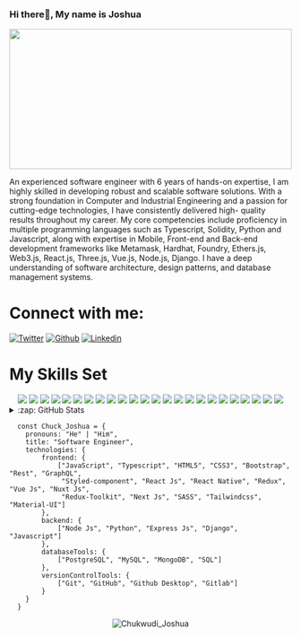 ### Hi there👋, My name is Joshua

<img width="100%" height="250px" align="center" src="https://res.cloudinary.com/chuksmbanaso/image/upload/v1669492401/media/Screenshot_289_m9sup3.png" >

An experienced software engineer with 6 years of hands-on expertise, I am highly skilled in developing robust and scalable software solutions. With a strong foundation in Computer and Industrial Engineering and a passion for cutting-edge technologies, I have consistently delivered high- quality results throughout my career. My core competencies include proficiency in multiple programming languages such as Typescript, Solidity, Python and Javascript, along with expertise in Mobile, Front-end and Back-end development frameworks like Metamask, Hardhat, Foundry, Ethers.js, Web3.js, React.js, Three.js, Vue.js, Node.js, Django. I have a deep understanding of software architecture, design patterns, and database management systems. 


## <h1 align="left">Connect with me:</h1>

[![Twitter](https://img.shields.io/badge/Twitter-1DA1F2?style=for-the-badge&logo=twitter&logoColor=white)](https://www.twitter.com/ChuksJoshuaa)
[![Github](https://img.shields.io/badge/GitHub-100000?style=for-the-badge&logo=github&logoColor=white)](https://www.github.com/ChuksJoshuaa)
[![Linkedin](https://img.shields.io/badge/LinkedIn-0077B5?style=for-the-badge&logo=linkedin&logoColor=white)](https://www.linkedin.com/in/chuks-joshuaa/)


 ## <h1 align="left">My Skills Set</h1>
 
<div align="center"> 
 
   <img src="https://img.shields.io/badge/Bootstrap-563D7C?style=for-the-badge&logo=bootstrap&logoColor=white" />
   <img src="https://img.shields.io/badge/React-20232A?style=for-the-badge&logo=react&logoColor=61DAFB" />
   <img src="https://img.shields.io/badge/Vue.js-35495E?style=for-the-badge&logo=vue.js&logoColor=4FC08D" />
   <img src="https://img.shields.io/badge/CSS3-1572B6?style=for-the-badge&logo=css3&logoColor=white" />
   <img src="https://img.shields.io/badge/HTML5-E34F26?style=for-the-badge&logo=html5&logoColor=white" />
   <img src="https://img.shields.io/badge/Sass-CC6699?style=for-the-badge&logo=sass&logoColor=white" />
   <img src="https://img.shields.io/badge/Material--UI-0081CB?style=for-the-badge&logo=material-ui&logoColor=white" />
   <img src="https://img.shields.io/badge/JavaScript-F7DF1E?style=for-the-badge&logo=javascript&logoColor=black" /> 
   <img src="https://img.shields.io/badge/TypeScript-007ACC?style=for-the-badge&logo=typescript&logoColor=white" />
   <img src="https://img.shields.io/badge/Node.js-43853D?style=for-the-badge&logo=node.js&logoColor=white" />  
   <img src="https://img.shields.io/badge/Next.js-A8326B?style=for-the-badge&logo=next.js&logoColor=white" />  
   <img src="https://img.shields.io/badge/Tailwind_CSS-38B2AC?style=for-the-badge&logo=tailwind-css&logoColor=white" />
   <img src="https://img.shields.io/badge/styled--components-DB7093?style=for-the-badge&logo=styled-components&logoColor=white" />
   <img src="https://img.shields.io/badge/Redux-593D88?style=for-the-badge&logo=redux&logoColor=white" />
   <img src="https://img.shields.io/badge/Python-14354C?style=for-the-badge&logo=python&logoColor=white" />  
   <img src="https://img.shields.io/badge/Express.js-404D59?style=for-the-badge" />  
   <img src="https://img.shields.io/badge/Django-092E20?style=for-the-badge&logo=django&logoColor=white" /> 
   <img src="https://img.shields.io/badge/PostgreSQL-316192?style=for-the-badge&logo=postgresql&logoColor=white" />  
   <img src="https://img.shields.io/badge/MySQL-00000F?style=for-the-badge&logo=mysql&logoColor=white" />  
   <img src="https://img.shields.io/badge/MongoDB-4EA94B?style=for-the-badge&logo=mongodb&logoColor=white" />  
   <img src="https://img.shields.io/badge/Jest-323330?style=for-the-badge&logo=Jest&logoColor=white" />
   <img src="https://img.shields.io/badge/mocha.js-323330?style=for-the-badge&logo=mocha&logoColor=Brown" />
   <img src="https://img.shields.io/badge/mac%20os-000000?style=for-the-badge&logo=apple&logoColor=white" />
   <img src="https://img.shields.io/badge/Linux-FCC624?style=for-the-badge&logo=linux&logoColor=black" />
 
 </div>


<details>
  <summary>:zap: GitHub Stats</summary>

  <img align="left" alt="ChuksMbanaso's GitHub Stats" src="https://github-readme-stats.vercel.app/api?username=ChuksJoshuaa&show_icons=true&hide_border=true&theme=radical" />
  
 </details>

```
  const Chuck_Joshua = {
    pronouns: "He" | "Him",
    title: "Software Engineer",
    technologies: {
        frontend: {
            ["JavaScript", "Typescript", "HTML5", "CSS3", "Bootstrap", "Rest", "GraphQL", 
             "Styled-component", "React Js", "React Native", "Redux", "Vue Js", "Nuxt Js", 
             "Redux-Toolkit", "Next Js", "SASS", "Tailwindcss", "Material-UI"]
        },
        backend: {
            ["Node Js", "Python", "Express Js", "Django", "Javascript"]
        }, 
        databaseTools: {
            ["PostgreSQL", "MySQL", "MongoDB", "SQL"]
        },
        versionControlTools: {
            ["Git", "GitHub", "Github Desktop", "Gitlab"]
        }
    }
  }    
```

<div align="center">
  <img align="center" src="https://github-readme-streak-stats.herokuapp.com/?user=ChuksJoshuaa&theme=dark" alt="Chukwudi_Joshua" />
</div>

